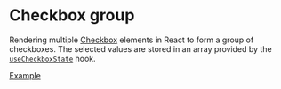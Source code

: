 # Checkbox group

<p data-description>
  Rendering multiple <a href="/components/checkbox">Checkbox</a> elements in React to form a group of checkboxes. The selected values are stored in an array provided by the <a href="/api-reference/checkbox-state"><code>useCheckboxState</code></a> hook.
</p>

<a href="./index.tsx" data-playground>Example</a>
